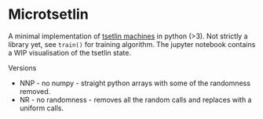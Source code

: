 # Microtsetlin

A minimal implementation of [tsetlin machines](https://arxiv.org/abs/1804.01508) in python (>3).
Not strictly a library yet, see `train()` for training algorithm.
The jupyter notebook contains a WIP visualisation of the tsetlin state.

Versions
- NNP - no numpy - straight python arrays with some of the randomness removed.
- NR - no randomness - removes all the random calls and replaces with a uniform calls.



